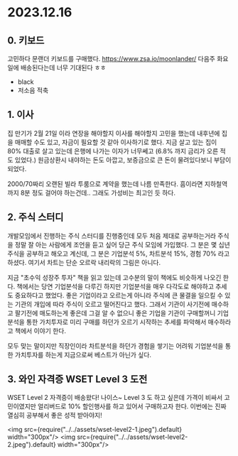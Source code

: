 # 2023.12.16

## 0. 키보드

고민하다 문랜더 키보드를 구매했다. https://www.zsa.io/moonlander/ 다음주 화요일에 배송된다는데 너무 기대된다 ㅎㅎ
- black
- 저소음 적축

## 1. 이사

집 만기가 2월 21일 이라 연장을 해야할지 이사를 해야할지 고민을 했는데 내후년에 집을 매매할 수도 있고, 자금이 필요할 것 같아 이사하기로 했다. 지금 살고 있는 집이 80% 대출로 살고 있는데 은행에 나가는 이자가 너무쎄고 (6.8% 까지 금리가 오른 적도 있었다.) 원금상환시 내야하는 돈도 아깝고, 보증금으로 큰 돈이 물려있다보니 부담이 되었다.

2000/70짜리 오랜된 빌라 투룸으로 계약을 했는데 나름 만족한다. 흠이라면 지하철역까지 8분 정도 걸어야 하는건데.. 그래도 가성비는 최고인 듯 하다.

## 2. 주식 스터디

개발모임에서 진행하는 주식 스터디를 진행중인데 모두 처음 제대로 공부하는거라 주식을 정말 잘 아는 사람에게 조언을 듣고 싶어 당근 주식 모임에 가입했다. 그 분은 몇 십년 주식을 공부하고 해오고 계신데, 그 분은 기업분석 5%, 차트분석 15%, 경험 70% 라고 하셨다. 여기서 차트는 단순 오르락 내리락의 그림은 아니다.

지금 "초수익 성장주 투자" 책을 읽고 있는데 고수분의 말이 책에도 비슷하게 나오긴 한다. 책에서는 당연 기업분석을 다루긴 하지만 기업분석을 매우 다각도로 해야하고 추세도 중요하다고 했었다. 좋은 기업이라고 오르는게 아니라 주식에 큰 물결을 일으킬 수 있는 기관의 개입에 따라 주식이 오르고 떨어진다고 했다. 그래서 기관이 사기전에 매수하고 팔기전에 매도하는게 좋은데 그걸 알 수 없으니 좋은 기업을 기관이 구매할꺼니 기업분석을 통한 가치투자로 미리 구매를 하던가 오르기 시작하는 추세를 파악해서 매수하라고 책에서 이야기 한다.

모두 맞는 말이지만 직장인이라 차트분석을 하던가 경험을 쌓기는 어려워 기업분석을 통한 가치투자를 하는게 지금으로써 베스트가 아닌가 싶다.

## 3. 와인 자격증 WSET Level 3 도전

WSET Level 2 자격증이 배송왔다! 나이스~ Level 3 도 하고 싶은데 가격이 비싸서 고민이였지만 얼리버드로 10% 할인행사를 하고 있어서 구매하고자 한다. 이번에는 진짜 열심히 공부해서 좋은 성적 받아야지!

<img src={require("../../assets/wset-level2-1.jpeg").default} width="300px"/>
<img src={require("../../assets/wset-level2-2.jpeg").default} width="300px"/>
